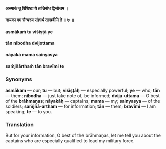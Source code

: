 #### अस्माकं तु विशिष्टा ये तान्निबोध द्विजोत्तम ।
#### नायका मम सैन्यस्य संज्ञार्थ तान्ब्रवीमि ते ॥ ७ ॥

#### asmākaṁ tu viśiṣṭā ye
#### tān nibodha dvijottama
#### nāyakā mama sainyasya
#### saṁjñārthaṁ tān bravīmi te

### Synonyms

**asmākam** — our; **tu** — but; **viśiṣṭāḥ** — especially powerful; **ye** — who; **tān** — them; **nibodha** — just take note of, be informed; **dvija**-**uttama** — O best of the **brāhmaṇas**; **nāyakāḥ** — captains; **mama** — my; **sainyasya** — of the soldiers; **saṁjñā**-**artham** — for information; **tān** — them; **bravīmi** — I am speaking; **te** — to you.

### Translation

But for your information, O best of the brāhmaṇas, let me tell you about the captains who are especially qualified to lead my military force.